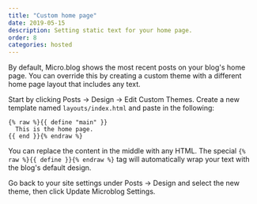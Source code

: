 ```yaml
---
title: "Custom home page"
date: 2019-05-15
description: Setting static text for your home page.
order: 8
categories: hosted
---
```


By default, Micro.blog shows the most recent posts on your blog's home page. You can override this by creating a custom theme with a different home page layout that includes any text.

Start by clicking Posts → Design → Edit Custom Themes. Create a new template named `layouts/index.html` and paste in the following:

```
{% raw %}{{ define "main" }}
  This is the home page.
{{ end }}{% endraw %}
```

You can replace the content in the middle with any HTML. The special `{% raw %}{{ define }}{% endraw %}` tag will automatically wrap your text with the blog's default design.

Go back to your site settings under Posts → Design and select the new theme, then click Update Microblog Settings.

